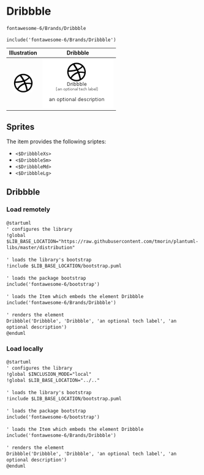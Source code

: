 # Dribbble


```text
fontawesome-6/Brands/Dribbble
```

```text
include('fontawesome-6/Brands/Dribbble')
```



| Illustration | Dribbble |
| :---: | :---: |
| ![illustration for Illustration](../../fontawesome-6/Brands/Dribbble.png) | ![illustration for Dribbble](../../fontawesome-6/Brands/Dribbble.Local.png) |



## Sprites
The item provides the following sriptes:

- `<$DribbbleXs>`
- `<$DribbbleSm>`
- `<$DribbbleMd>`
- `<$DribbbleLg>`





## Dribbble

### Load remotely
```plantuml
@startuml
' configures the library
!global $LIB_BASE_LOCATION="https://raw.githubusercontent.com/tmorin/plantuml-libs/master/distribution"

' loads the library's bootstrap
!include $LIB_BASE_LOCATION/bootstrap.puml

' loads the package bootstrap
include('fontawesome-6/bootstrap')

' loads the Item which embeds the element Dribbble
include('fontawesome-6/Brands/Dribbble')

' renders the element
Dribbble('Dribbble', 'Dribbble', 'an optional tech label', 'an optional description')
@enduml
```

### Load locally
```plantuml
@startuml
' configures the library
!global $INCLUSION_MODE="local"
!global $LIB_BASE_LOCATION="../.."

' loads the library's bootstrap
!include $LIB_BASE_LOCATION/bootstrap.puml

' loads the package bootstrap
include('fontawesome-6/bootstrap')

' loads the Item which embeds the element Dribbble
include('fontawesome-6/Brands/Dribbble')

' renders the element
Dribbble('Dribbble', 'Dribbble', 'an optional tech label', 'an optional description')
@enduml
```

